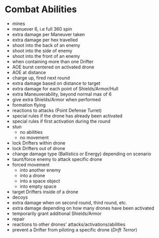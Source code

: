 # Combat Abilities

- mines
- manuever 6, i.e full 360 spin
- extra damage per Maneuver taken
- extra damage per hex travelled
- shoot into the back of an enemy
- shoot into the side of enemy
- shoot into the front of an enemy
- when containing more than one Drifter
- AOE burst centered on activated drone
- AOE at distance
- charge up, fired next round
- extra damage based on distance to target
- extra damage for each point of Shields/Armor/Hull
- extra Maneuverability, beyond normal max of 6
- give extra Shields/Armor when performed
- formation flying
- reactions to attacks (Point Defense Turret)
- special rules if the drone has already been activated
- special rules if first activation during the round
- stun 
    - no abilities 
    - no movement
- lock Drifters within drone
- lock Drifters out of drone
- change damage type (Ballistics or Energy) depending on scenario
- taunt/force enemy to attack specific drone
- forced movement
    - into another enemy
    - into a drone
    - into a space object
    - into empty space
- target Drifters inside of a drone
- decoys
- extra damage when on second round, third round, etc.
- extra damage depending on how many drones have been activated
- temporarily grant additional Shields/Armor
- repair
- reactions to other drones' attacks/activations/abilities
- prevent a Drifter from piloting a specific drone (*Drift Terror*)
